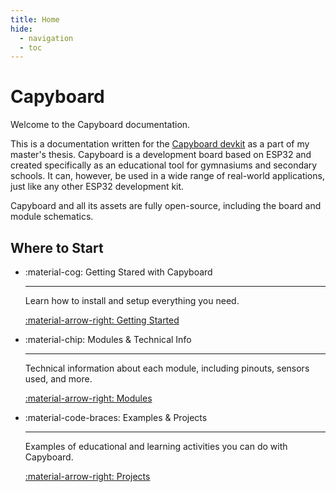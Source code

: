 ```yaml
---
title: Home
hide:
  - navigation
  - toc
---
```


# Capyboard

Welcome to the Capyboard documentation.

This is a documentation written for the [Capyboard devkit](https://github.com/realcharmer/capyboard) as a part of my master's thesis. Capyboard is a development board based on ESP32 and created specifically as an educational tool for gymnasiums and secondary schools. It can, however, be used in a wide range of real-world applications, just like any other ESP32 development kit.

Capyboard and all its assets are fully open-source, including the board and module schematics.

## Where to Start

<div class="grid cards" markdown>

- :material-cog: Getting Stared with Capyboard

    ---

    Learn how to install and setup everything you need.

    [:material-arrow-right: Getting Started](getting-started/installation.md)

- :material-chip: Modules & Technical Info

    ---

    Technical information about each module, including pinouts, sensors used, and more.

    [:material-arrow-right: Modules](modules/mainboard.md)

- :material-code-braces: Examples & Projects

    ---

    Examples of educational and learning activities you can do with Capyboard.

    [:material-arrow-right: Projects](projects/index.md)

</div>
